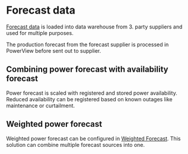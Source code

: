 # Forecast data

[Forecast data](../data_collection/forecast_data.md) is loaded into data warehouse from 3. party suppliers and used for multiple purposes.

The production forecast from the forecast supplier is processed in PowerView before sent out to supplier.

## Combining power forecast with availability forecast
Power forecast is scaled with registered and stored power availability.
Reduced availability can be registered based on known outages like maintenance or curtailment.

## Weighted power forecast
Weighted power forecast can be configured in [Weighted Forecast](../../User%20Interfaces/Forecasting/Setup%20and%20Administration/Setup%20and%20Administration.md).
This solution can combine multiple forecast sources into one.

